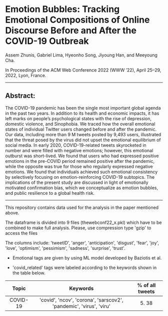 # Emotion Bubbles: Tracking Emotional Compositions of Online Discourse Before and After the COVID-19 Outbreak

Assem Zhunis, Gabriel Lima, Hyeonho Song, Jiyoung Han, and Meeyoung Cha. 

In Proceedings of the ACM Web Conference 2022 (WWW ’22), April 25–29, 2022, Lyon, France.

------
## Abstract:

The COVID-19 pandemic has been the single most important global agenda in the past two years. In addition to its health and economic impacts, it has left marks on people’s psychological states with the rise of depression, domestic violence, and Sinophobia. We traced how the overall emotional states of individual Twitter users changed before and after the pandemic. Our data, including more than 9 M tweets posted by 9,493 users, illustrated that the threat posed by the virus did not upset the emotional equilibrium of social media. In early 2020, COVID-19-related tweets skyrocketed in number and were filled with negative emotions; however, this emotional outburst was short-lived. We found that users who had expressed positive emotions in the pre-COVID period remained positive after the pandemic, while the opposite was true for those who regularly expressed negative emotions. We found that individuals achieved such emotional consistency by selectively focusing on emotion-reinforcing COVID-19 subtopics. The implications of the present study are discussed in light of emotionally motivated confirmation bias, which we conceptualize as emotion bubbles, and public resilience to a global health risk.

------
This repository contains data used for the analysis in the paper mentioned above. 

The dataframe is divided into 9 files (thewebconf22_x.pkl) which have to be combined to make full analysis. Please, use compression type 'gzip' to access the files

The columns include: 
'tweetID',
       'anger', 'anticipation', 'disgust', 'fear', 'joy', 'love', 'optimism',
       'pessimism', 'sadness', 'surprise', 'trust'.
       
* Emotional tags are given by using ML model developed by Baziotis et al. 
       
*  'covid_related' tags were labeled according to the keywords shown in the table below.

|   **Topic**  |                              **Keywords**                              |% of all tweets|
|:--------:|:------------------------------------------------------------------:|:----------------:|
| COVID-19 | 'covid', 'ncov', 'corona', 'sarscov2', 'pandemic', 'virus', 'viru' |       5. 38      |
